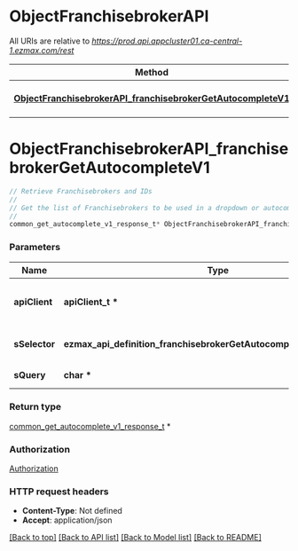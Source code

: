 # ObjectFranchisebrokerAPI

All URIs are relative to *https://prod.api.appcluster01.ca-central-1.ezmax.com/rest*

Method | HTTP request | Description
------------- | ------------- | -------------
[**ObjectFranchisebrokerAPI_franchisebrokerGetAutocompleteV1**](ObjectFranchisebrokerAPI.md#ObjectFranchisebrokerAPI_franchisebrokerGetAutocompleteV1) | **GET** /1/object/franchisebroker/getAutocomplete/{sSelector} | Retrieve Franchisebrokers and IDs


# **ObjectFranchisebrokerAPI_franchisebrokerGetAutocompleteV1**
```c
// Retrieve Franchisebrokers and IDs
//
// Get the list of Franchisebrokers to be used in a dropdown or autocomplete control.
//
common_get_autocomplete_v1_response_t* ObjectFranchisebrokerAPI_franchisebrokerGetAutocompleteV1(apiClient_t *apiClient, ezmax_api_definition_franchisebrokerGetAutocompleteV1_sSelector_e sSelector, char * sQuery);
```

### Parameters
Name | Type | Description  | Notes
------------- | ------------- | ------------- | -------------
**apiClient** | **apiClient_t \*** | context containing the client configuration |
**sSelector** | **ezmax_api_definition_franchisebrokerGetAutocompleteV1_sSelector_e** | The type of Franchisebrokers to return | 
**sQuery** | **char \*** | Allow to filter on the option value | [optional] 

### Return type

[common_get_autocomplete_v1_response_t](common_get_autocomplete_v1_response.md) *


### Authorization

[Authorization](../README.md#Authorization)

### HTTP request headers

 - **Content-Type**: Not defined
 - **Accept**: application/json

[[Back to top]](#) [[Back to API list]](../README.md#documentation-for-api-endpoints) [[Back to Model list]](../README.md#documentation-for-models) [[Back to README]](../README.md)

